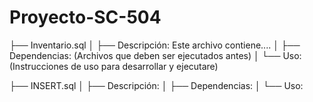 # Proyecto-SC-504


├── Inventario.sql
│ ├── Descripción: Este archivo contiene....
│ ├── Dependencias: (Archivos que deben ser ejecutados antes)
│ └── Uso: (Instrucciones de uso para desarrollar y ejecutare)

├── INSERT.sql
│ ├── Descripción:
│ ├── Dependencias:
│ └── Uso: